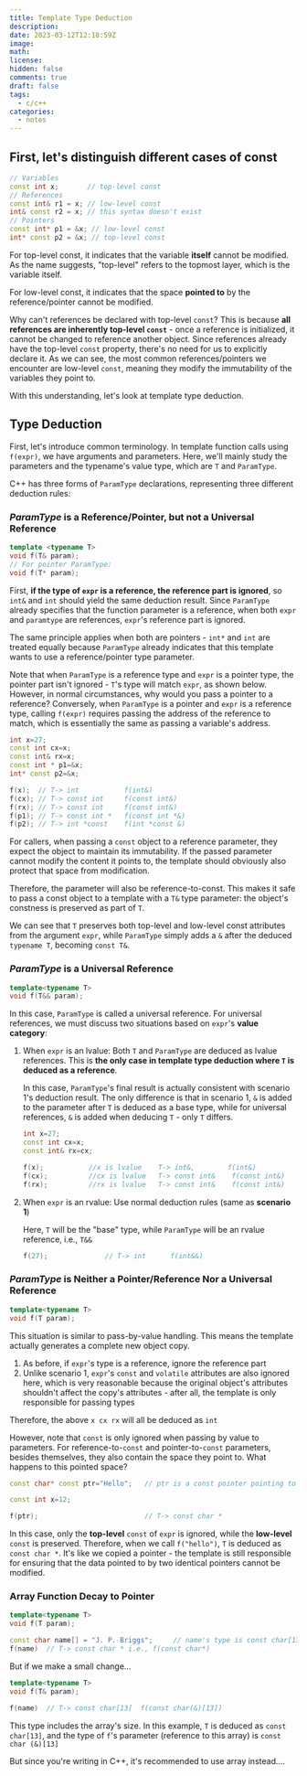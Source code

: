 ```yaml
---
title: Template Type Deduction
description: 
date: 2023-03-12T12:18:59Z
image:
math:
license:
hidden: false
comments: true
draft: false
tags:
  - c/c++
categories:
  - notes
---
```


## First, let's distinguish different cases of const

```cpp
// Variables
const int x;       // top-level const
// References
const int& r1 = x; // low-level const
int& const r2 = x; // this syntax doesn't exist
// Pointers
const int* p1 = &x; // low-level const
int* const p2 = &x; // top-level const
```

For top-level const, it indicates that the variable **itself** cannot be modified. As the name suggests, "top-level" refers to the topmost layer, which is the variable itself.

For low-level const, it indicates that the space **pointed to** by the reference/pointer cannot be modified.

Why can't references be declared with top-level `const`? This is because **all references are inherently top-level `const`** - once a reference is initialized, it cannot be changed to reference another object. Since references already have the top-level `const` property, there's no need for us to explicitly declare it. As we can see, the most common references/pointers we encounter are low-level `const`, meaning they modify the immutability of the variables they point to.

With this understanding, let's look at template type deduction.

## Type Deduction

First, let's introduce common terminology. In template function calls using `f(expr)`, we have arguments and parameters. Here, we'll mainly study the parameters and the typename's value type, which are `T` and `ParamType`.

C++ has three forms of `ParamType` declarations, representing three different deduction rules:

### _ParamType_ is a Reference/Pointer, but not a Universal Reference

```cpp
template <typename T>
void f(T& param);
// For pointer ParamType:
void f(T* param);
```

First, **if the type of `expr` is a reference, the reference part is ignored**, so `int&` and `int` should yield the same deduction result. Since `ParamType` already specifies that the function parameter is a reference, when both `expr` and `paramtype` are references, `expr`'s reference part is ignored.

The same principle applies when both are pointers - `int*` and `int` are treated equally because `ParamType` already indicates that this template wants to use a reference/pointer type parameter.

Note that when `ParamType` is a reference type and `expr` is a pointer type, the pointer part isn't ignored - `T`'s type will match `expr`, as shown below. However, in normal circumstances, why would you pass a pointer to a reference? Conversely, when `ParamType` is a pointer and `expr` is a reference type, calling `f(expr)` requires passing the address of the reference to match, which is essentially the same as passing a variable's address.

```cpp
int x=27;
const int cx=x;
const int& rx=x;
const int * p1=&x;
int* const p2=&x;
```

```cpp
f(x);  // T-> int           f(int&)
f(cx); // T-> const int     f(const int&)
f(rx); // T-> const int     f(const int&)
f(p1); // T-> const int *   f(const int *&)
f(p2); // T-> int *const    f(int *const &)
```

For callers, when passing a `const` object to a reference parameter, they expect the object to maintain its immutability. If the passed parameter cannot modify the content it points to, the template should obviously also protect that space from modification.

Therefore, the parameter will also be reference-to-const. This makes it safe to pass a const object to a template with a `T&` type parameter: the object's constness is preserved as part of `T`.

We can see that `T` preserves both top-level and low-level const attributes from the argument `expr`, while `ParamType` simply adds a `&` after the deduced `typename T`, becoming `const T&`.

### _ParamType_ is a Universal Reference

```cpp
template<typename T>
void f(T&& param);
```

In this case, `ParamType` is called a universal reference. For universal references, we must discuss two situations based on `expr`'s **value category**:

1. When `expr` is an lvalue: Both `T` and `ParamType` are deduced as lvalue references. This is **the only case in template type deduction where `T` is deduced as a reference**.

   In this case, `ParamType`'s final result is actually consistent with scenario 1's deduction result. The only difference is that in scenario 1, `&` is added to the parameter after `T` is deduced as a base type, while for universal references, `&` is added when deducing `T` - only `T` differs.

   ```cpp
   int x=27;
   const int cx=x;
   const int& rx=cx;
   ```

   ```cpp
   f(x);           //x is lvalue    T-> int&,        f(int&)
   f(cx);          //cx is lvalue   T-> const int&    f(const int&)
   f(rx);          //rx is lvalue   T-> const int&    f(const int&)
   ```

2. When `expr` is an rvalue: Use normal deduction rules (same as **scenario 1**)

   Here, `T` will be the "base" type, while `ParamType` will be an rvalue reference, i.e., `T&&`

   ```cpp
   f(27);              // T-> int      f(int&&)
   ```

### _ParamType_ is Neither a Pointer/Reference Nor a Universal Reference

```cpp
template<typename T>
void f(T param);
```

This situation is similar to pass-by-value handling. This means the template actually generates a complete new object copy.

1. As before, if `expr`'s type is a reference, ignore the reference part
2. Unlike scenario 1, `expr`'s `const` and `volatile` attributes are also ignored here, which is very reasonable because the original object's attributes shouldn't affect the copy's attributes - after all, the template is only responsible for passing types

Therefore, the above `x cx rx` will all be deduced as `int`

However, note that `const` is only ignored when passing by value to parameters. For reference-to-`const` and pointer-to-`const` parameters, besides themselves, they also contain the space they point to. What happens to this pointed space?

```cpp
const char* const ptr="Hello";   // ptr is a const pointer pointing to const object

const int x=12;

f(ptr);                          // T-> const char *
```

In this case, only the **top-level** `const` of `expr` is ignored, while the **low-level** `const` is preserved. Therefore, when we call `f("hello")`, `T` is deduced as `const char *`. It's like we copied a pointer - the template is still responsible for ensuring that the data pointed to by two identical pointers cannot be modified.

### Array Function Decay to Pointer

```cpp
template<typename T>
void f(T param);

const char name[] = "J. P. Briggs";     // name's type is const char[13]
f(name)  // T-> const char * i.e., f(const char*)
```

But if we make a small change...

```cpp
template<typename T>
void f(T& param);

f(name)  // T-> const char[13]  f(const char(&)[13])
```

This type includes the array's size. In this example, `T` is deduced as `const char[13]`, and the type of `f`'s parameter (reference to this array) is `const char (&)[13]`

But since you're writing in C++, it's recommended to use array instead....